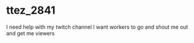 # ttez_2841
I need help with my twitch channel I want workers to go and shout me out and get me viewers 
